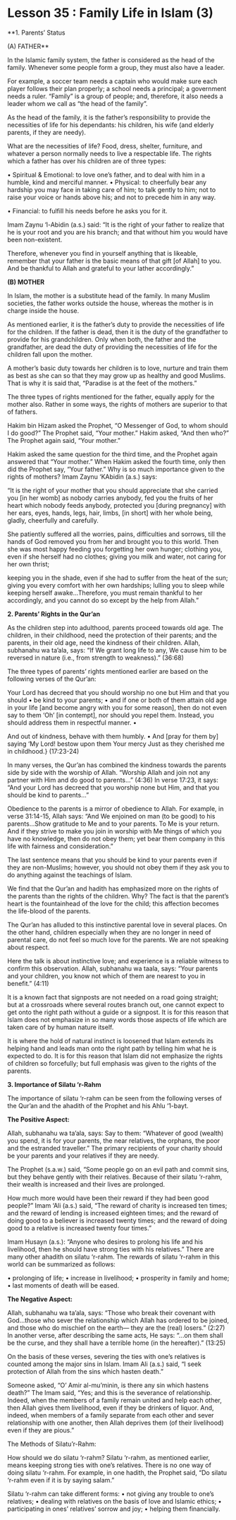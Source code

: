 Lesson 35 : Family Life in Islam (3)
====================================

**1. Parents’ Status

(A) FATHER**

In the Islamic family system, the father is considered as the head of
the family. Whenever some people form a group, they must also have a
leader.

For example, a soccer team needs a captain who would make sure each
player follows their plan properly; a school needs a principal; a
government needs a ruler. “Family” is a group of people; and, therefore,
it also needs a leader whom we call as “the head of the family”.

As the head of the family, it is the father’s responsibility to provide
the necessities of life for his dependants: his children, his wife (and
elderly parents, if they are needy).

What are the necessities of life? Food, dress, shelter, furniture, and
whatever a person normally needs to live a respectable life. The rights
which a father has over his children are of three types:

• Spiritual & Emotional: to love one’s father, and to deal with him in
a humble, kind and merciful manner. • Physical: to cheerfully bear any
hardship you may face in taking care of him; to talk gently to him; not
to raise your voice or hands above his; and not to precede him in any
way.

• Financial: to fulfill his needs before he asks you for it.

Imam Zaynu ‘l-Abidin (a.s.) said: “It is the right of your father to
realize that he is your root and you are his branch; and that without
him you would have been non-existent.

Therefore, whenever you find in yourself anything that is likeable,
remember that your father is the basic means of that gift [of Allah] to
you. And be thankful to Allah and grateful to your lather
accordingly.”

**(B) MOTHER**

In Islam, the mother is a substitute head of the family. In many Muslim
societies, the father works outside the house, whereas the mother is in
charge inside the house.

As mentioned earlier, it is the father’s duty to provide the
necessities of life for the children. If the father is dead, then it is
the duty of the grandfather to provide for his grandchildren. Only when
both, the father and the grandfather, are dead the duty of providing the
necessities of life for the children fall upon the mother.

A mother’s basic duty towards her children is to love, nurture and
train them as best as she can so that they may grow up as healthy and
good Muslims. That is why it is said that, “Paradise is at the feet of
the mothers.”

The three types of rights mentioned for the father, equally apply for
the mother also. Rather in some ways, the rights of mothers are superior
to that of fathers.

Hakim bin Hizam asked the Prophet, “O Messenger of God, to whom should
I do good?” The Prophet said, “Your mother.” Hakim asked, “And then
who?” The Prophet again said, “Your mother.”

Hakim asked the same question for the third time, and the Prophet again
answered that “Your mother.” When Hakim asked the fourth time, only then
did the Prophet say, “Your father.” Why is so much importance given to
the rights of mothers? Imam Zaynu ‘KAbidin (a.s.) says:

“It is the right of your mother that you should appreciate that she
carried you [in her womb] as nobody carries anybody, fed you the fruits
of her heart which nobody feeds anybody, protected you [during
pregnancy] with her ears, eyes, hands, legs, hair, limbs, [in short]
with her whole being, gladly, cheerfully and carefully.

She patiently suffered all the worries, pains, difficulties and
sorrows, till the hands of God removed you from her and brought you to
this world. Then she was most happy feeding you forgetting her own
hunger; clothing you, even if she herself had no clothes; giving you
milk and water, not caring for her own thrist;

keeping you in the shade, even if she had to suffer from the heat of
the sun; giving you every comfort with her own hardships; lulling you to
sleep while keeping herself awake...Therefore, you must remain thankful
to her accordingly, and you cannot do so except by the help from
Allah.”

**2. Parents’ Rights in the Qur’an**

As the children step into adulthood, parents proceed towards old age.
The children, in their childhood, need the protection of their parents;
and the parents, in their old age, need the kindness of their children.
Allah, subhanahu wa ta’ala, says: “If We grant long life to any, We
cause him to be reversed in nature (i.e., from strength to weakness).”
(36:68)

The three types of parents’ rights mentioned earlier are based on the
following verses of the Qur’an:

Your Lord has decreed that you should worship no one but Him and that
you should • be kind to your parents; • and if one or both of them
attain old age in your life [and become angry with you for some reason],
then do not even say to them ‘Oh’ [in contempt], nor should you repel
them. Instead, you should address them in respectful manner. •

And out of kindness, behave with them humbly. • And [pray for them by]
saying ‘My Lord! bestow upon them Your mercy Just as they cherished me
in childhood.} (17:23-24)

In many verses, the Qur’an has combined the kindness towards the
parents side by side with the worship of Allah. “Worship Allah and join
not any partner with Him and do good to parents...” (4:36) In verse
17:23, it says: “And your Lord has decreed that you worship none but
Him, and that you should be kind to parents...”

Obedience to the parents is a mirror of obedience to Allah. For
example, in verse 31:14-15, Allah says: “And We enjoined on man (to be
good) to his parents...Show gratitude to Me and to your parents. To Me
is your return. And if they strive to make you join in worship with Me
things of which you have no knowledge, then do not obey them; yet bear
them company in this life with fairness and consideration.”

The last sentence means that you should be kind to your parents even if
they are non-Muslims; however, you should not obey them if they ask you
to do anything against the teachings of Islam.

We find that the Qur’an and hadith has emphasized more on the rights of
the parents than the rights of the children. Why? The fact is that the
parent’s heart is the fountainhead of the love for the child; this
affection becomes the life-blood of the parents.

The Qur’an has alluded to this instinctive parental love in several
places. On the other hand, children especially when they are no longer
in need of parental care, do not feel so much love for the parents. We
are not speaking about respect.

Here the talk is about instinctive love; and experience is a reliable
witness to confirm this observation. Allah, subhanahu wa taala, says:
“Your parents and your children, you know not which of them are nearest
to you in benefit.” (4:11)

It is a known fact that signposts are not needed on a road going
straight; but at a crossroads where several routes branch out, one
cannot expect to get onto the right path without a guide or a signpost.
It is for this reason that Islam does not emphasize in so many words
those aspects of life which are taken care of by human nature itself.

It is where the hold of natural instinct is loosened that Islam extends
its helping hand and leads man onto the right path by telling him what
he is expected to do. It is for this reason that Islam did not emphasize
the rights of children so forcefully; but full emphasis was given to the
rights of the parents.

**3. Importance of Silatu ‘r-Rahm**

The importance of silatu ‘r-rahm can be seen from the following verses
of the Qur’an and the ahadith of the Prophet and his Ahlu ‘1-bayt.

**The Positive Aspect:**

Allah, subhanahu wa ta’ala, says: Say to them: “Whatever of good
(wealth) you spend, it is for your parents, the near relatives, the
orphans, the poor and the estranded traveller.” The primary recipients
of your charity should be your parents and your relatives if they are
needy.

The Prophet (s.a.w.) said, “Some people go on an evil path and commit
sins, but they behave gently with their relatives. Because of their
silatu ‘r-rahm, their wealth is increased and their lives are
prolonged.

How much more would have been their reward if they had been good
people?” Imam ‘Ali (a.s.) said, “The reward of charity is increased ten
times; and the reward of lending is increased eighteen times; and the
reward of doing good to a believer is increased twenty times; and the
reward of doing good to a relative is increased twenty four times.”

Imam Husayn (a.s.): “Anyone who desires to prolong his life and his
livelihood, then he should have strong ties with his relatives.” There
are many other ahadith on silatu ‘r-rahm. The rewards of silatu ‘r-rahm
in this world can be summarized as follows:

• prolonging of life;
• increase in livelihood;
• prosperity in family and home;
• last moments of death will be eased.

**The Negative Aspect:**

Allah, subhanahu wa ta’ala, says: “Those who break their covenant with
God...those who sever the relationship which Allah has ordered to be
joined, and those who do mischief on the earth— they are the (real)
losers.” (2:27) In another verse, after describing the same acts, He
says: “...on them shall be the curse, and they shall have a terrible
home (in the hereafter).” (13:25)

On the basis of these verses, severing the ties with one’s relatives is
counted among the major sins in Islam. Imam Ali (a.s.) said, “I seek
protection of Allah from the sins which hasten death.”

Someone asked, “O’ Amir al-mu’minin, is there any sin which hastens
death?” The Imam said, “Yes; and this is the severance of relationship.
Indeed, when the members of a family remain united and help each other,
then Allah gives them livelihood, even if they be drinkers of liquor.
And, indeed, when members of a family separate from each other and
sever relationship with one another, then Allah deprives them (of their
livelihood) even if they are pious.”

The Methods of Silatu’r-Rahm:

How should we do silatu ‘r-rahm? Silatu ‘r-rahm, as mentioned earlier,
means keeping strong ties with one’s relatives. There is no one way of
doing silatu ‘r-rahm. For example, in one hadith, the Prophet said, “Do
silatu ‘r-rahm even if it is by saying salam.”

Silatu ‘r-rahm can take different forms: • not giving any trouble to
one’s relatives; • dealing with relatives on the basis of love and
Islamic ethics; • participating in ones’ relatives’ sorrow and joy; •
helping them financially.


